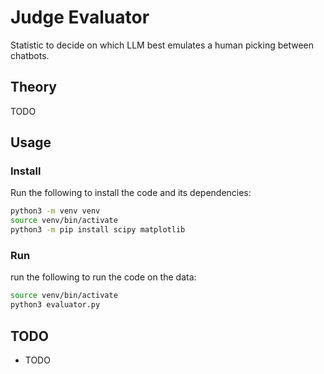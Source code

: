 # Judge Evaluator

Statistic to decide on which LLM best emulates a human picking between chatbots.

## Theory

TODO

## Usage

### Install

Run the following to install the code and its dependencies:

```sh
python3 -m venv venv
source venv/bin/activate
python3 -m pip install scipy matplotlib
```

### Run

run the following to run the code on the data:

```sh
source venv/bin/activate
python3 evaluator.py
```

## TODO

* TODO
